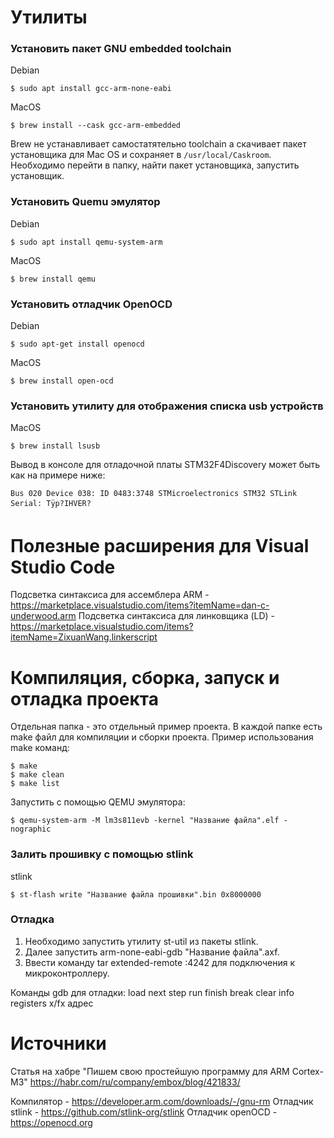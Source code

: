 # Утилиты

### Установить пакет GNU embedded toolchain

Debian

```shell
$ sudo apt install gcc-arm-none-eabi
```

MacOS

```shell
$ brew install --cask gcc-arm-embedded
```

Brew не устанавливает самостатятельно toolchain а скачивает пакет установщика для Mac OS и сохраняет в `/usr/local/Caskroom`. Необходимо перейти в папку, найти пакет установщика, запустить установщик.

### Установить Quemu эмулятор

Debian

```shell
$ sudo apt install qemu-system-arm
```

MacOS

```shell
$ brew install qemu
```

### Установить отладчик OpenOCD

Debian

```shell
$ sudo apt-get install openocd
```

MacOS

```shell
$ brew install open-ocd
```

### Установить утилиту для отображения списка usb устройств
MacOS
```shell
$ brew install lsusb
```
Вывод в консоле для отладочной платы STM32F4Discovery может быть как на примере ниже:

```shell
Bus 020 Device 038: ID 0483:3748 STMicroelectronics STM32 STLink  Serial: Tÿp?IHVER?
```

# Полезные расширения для Visual Studio Code

Подсветка синтаксиса для ассемблера ARM - https://marketplace.visualstudio.com/items?itemName=dan-c-underwood.arm
Подсветка синтаксиса для линковщика (LD) - https://marketplace.visualstudio.com/items?itemName=ZixuanWang.linkerscript

# Компиляция, сборка, запуск и отладка проекта

Отдельная папка - это отдельный пример проекта. В каждой папке есть make файл для компиляции и сборки проекта.
Пример использования make команд:

```shell
$ make
$ make clean
$ make list
```

Запустить с помощью QEMU эмулятора:

```shell
$ qemu-system-arm -M lm3s811evb -kernel "Название файла".elf -nographic
```
### Залить прошивку с помощью stlink
stlink

```shell
$ st-flash write "Название файла прошивки".bin 0x8000000
```

### Отладка
1. Необходимо запустить утилиту st-util из пакеты stlink.
2. Далее запустить arm-none-eabi-gdb "Название файла".axf.
3. Ввести команду tar extended-remote :4242 для подключения к микроконтроллеру.

Команды gdb для отладки:
   load
   next
   step
   run
   finish
   break
   clear
   info registers
   x/fx адрес

# Источники

Статья на хабре "Пишем свою простейшую программу для ARM Cortex-M3"
https://habr.com/ru/company/embox/blog/421833/

Компилятор - https://developer.arm.com/downloads/-/gnu-rm
Отладчик stlink - https://github.com/stlink-org/stlink
Отладчик openOCD - https://openocd.org
